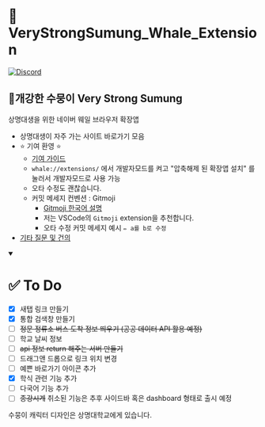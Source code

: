 # 🐳 VeryStrongSumung_Whale_Extension

<a href="https://discord.gg/6QTFg23ERx"><img alt="Discord" src ="https://img.shields.io/badge/Discord-5865F2.svg?&style=for-the-badge&logo=Python&logoColor=white"/></a>

## **💪개강한 수뭉이 Very Strong Sumung**

상명대생을 위한 네이버 웨일 브라우저 확장앱

- 상명대생이 자주 가는 사이트 바로가기 모음
- ⭐ 기여 환영 ⭐
  - [기여 가이드](https://velog.io/@ppp3195/%EC%98%A4%ED%94%88%EC%86%8C%EC%8A%A4-%EC%9E%85%EB%AC%B8%EC%9D%84-%EC%9C%84%ED%95%9C-%EC%95%84%EC%A3%BC-%EA%B5%AC%EC%B2%B4%EC%A0%81%EC%9D%B8-%EA%B0%80%EC%9D%B4%EB%93%9C)
  - `whale://extensions/` 에서 개발자모드를 켜고 "압축해제 된 확장앱 설치" 를 눌러서 개발자모드로 사용 가능
  - 오타 수정도 괜찮습니다.
  - 커밋 메세지 컨벤션 : Gitmoji
    - [Gitmoji 한국어 설명](https://inpa.tistory.com/entry/GIT-%E2%9A%A1%EF%B8%8F-Gitmoji-%EC%82%AC%EC%9A%A9%EB%B2%95-Gitmoji-cli)
    - 저는 VSCode의 `Gitmoji` extension을 추천합니다.
    - 오타 수정 커밋 메세지 예시 `✏️ a를 b로 수정`
- [기타 질문 및 건의](https://github.com/HiBixby/VeryStrongSumung_Whale_Extention/discussions)

<details open>
   <summary><h1>✅ To Do</h1></summary>
   
   <div markdown="1">
      
   - [x] 새탭 링크 만들기
   - [x] 통합 검색창 만들기
   - [ ] ~~정문 정류소 버스 도착 정보 띄우기 (공공 데이터 API 활용 예정)~~
   - [ ] 학교 날씨 정보
   - [ ] ~~api 정보 return 해주는 서버 만들기~~
   - [ ] 드래그앤 드롭으로 링크 위치 변경
   - [ ] 예쁜 바로가기 아이콘 추가
   - [x] 학식 관련 기능 추가
   - [ ] 다국어 기능 추가
   - [ ] ~~종강시계~~
   취소된 기능은 추후 사이드바 혹은 dashboard 형태로 출시 예정
  
   </div>
</details>

수뭉이 캐릭터 디자인은 상명대학교에게 있습니다.

   <!-- Gitmoji 📝 Update README.md -->
